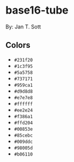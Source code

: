 # base16-tube

By: Jan T. Sott

## Colors

* `#231f20`
* `#1c3f95`
* `#5a5758`
* `#737171`
* `#959ca1`
* `#d9d8d8`
* `#e7e7e8`
* `#ffffff`
* `#ee2e24`
* `#f386a1`
* `#ffd204`
* `#00853e`
* `#85cebc`
* `#009ddc`
* `#98005d`
* `#b06110`
